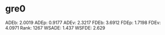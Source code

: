 # gre0

ADEb: 2.0019
ADEp: 0.9177
ADEv: 2.3217
FDEb: 3.6912
FDEp: 1.7198
FDEv: 4.0971
Rank: 1267
WSADE: 1.437
WSFDE: 2.629